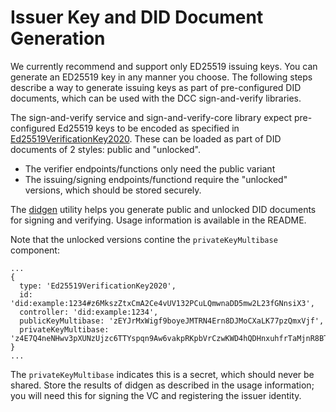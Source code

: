 # Issuer Key and DID Document Generation

We currently recommend and support only ED25519 issuing keys. You can generate an ED25519 key in any manner you choose. The following steps describe a way to generate issuing keys as part of pre-configured DID documents, which can be used with the DCC sign-and-verify libraries.

The sign-and-verify service and sign-and-verify-core library expect pre-configured Ed25519 keys to be encoded as specified in [Ed25519VerificationKey2020](https://github.com/digitalbazaar/ed25519-verification-key-2020). These can be loaded as part of DID documents of 2 styles: public and "unlocked". 

- The verifier endpoints/functions only need the public variant
- The issuing/signing endpoints/functiond require the "unlocked" versions, which should be stored securely.

The [didgen](https://github.com/digitalcredentials/didgen) utility helps you generate public and unlocked DID documents for signing and verifying. Usage information is available in the README.

Note that the unlocked versions contine the `privateKeyMultibase` component:


```
...
{
  type: 'Ed25519VerificationKey2020',
  id: 'did:example:1234#z6MkszZtxCmA2Ce4vUV132PCuLQmwnaDD5mw2L23fGNnsiX3',
  controller: 'did:example:1234',
  publicKeyMultibase: 'zEYJrMxWigf9boyeJMTRN4Ern8DJMoCXaLK77pzQmxVjf',
  privateKeyMultibase: 'z4E7Q4neNHwv3pXUNzUjzc6TTYspqn9Aw6vakpRKpbVrCzwKWD4hQDHnxuhfrTaMjnR8BTp9NeUvJiwJoSUM6xHAZ'
}
...
```

The `privateKeyMultibase` indicates this is a secret, which should never be shared. Store the results of didgen as described in the usage information; you will need this for signing the VC and registering the issuer identity. 


